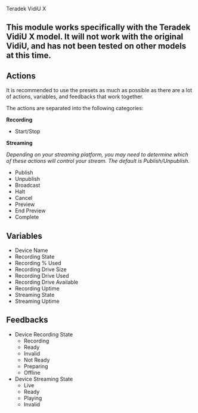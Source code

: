 Teradek VidiU X

## This module works specifically with the Teradek VidiU X model. It will not work with the original VidiU, and has not been tested on other models at this time.

## Actions

It is recommended to use the presets as much as possible as there are a lot of actions, variables, and feedbacks that work together.

The actions are separated into the following categories:

**Recording**

- Start/Stop

**Streaming**

_Depending on your streaming platform, you may need to determine which of these actions will control your stream. The default is Publish/Unpublish._

- Publish
- Unpublish
- Broadcast
- Halt
- Cancel
- Preview
- End Preview
- Complete

## Variables

- Device Name
- Recording State
- Recording % Used
- Recording Drive Size
- Recording Drive Used
- Recording Drive Available
- Recording Uptime
- Streaming State
- Streaming Uptime

## Feedbacks

- Device Recording State
  - Recording
  - Ready
  - Invalid
  - Not Ready
  - Preparing
  - Offline
- Device Streaming State
  - Live
  - Ready
  - Playing
  - Invalid
